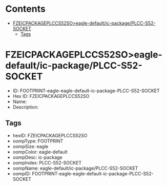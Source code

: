 



Contents
========

* [FZEICPACKAGEPLCCS52SO>eagle-default/ic-package/PLCC-S52-SOCKET](#fzeicpackageplccs52soeagle-defaultic-packageplcc-s52-socket)
	* [Tags](#tags)

# FZEICPACKAGEPLCCS52SO>eagle-default/ic-package/PLCC-S52-SOCKET

- ID: FOOTPRINT-eagle-eagle-default-ic-package-PLCC-S52-SOCKET
- Hex ID: FZEICPACKAGEPLCCS52SO
- Name: 
- Description: 

## Tags

- hexID: FZEICPACKAGEPLCCS52SO
- oompType: FOOTPRINT
- oompSize: eagle
- oompColor: eagle-default
- oompDesc: ic-package
- oompIndex: PLCC-S52-SOCKET
- oompName: eagle-default/ic-package/PLCC-S52-SOCKET
- oompID: FOOTPRINT-eagle-eagle-default-ic-package-PLCC-S52-SOCKET
